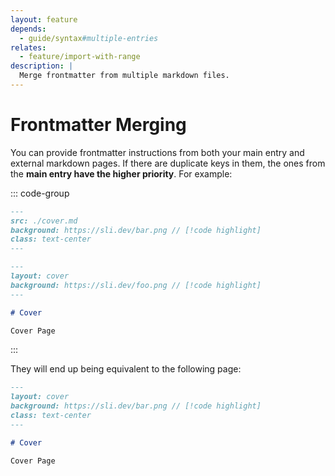 ```yaml
---
layout: feature
depends:
  - guide/syntax#multiple-entries
relates:
  - feature/import-with-range
description: |
  Merge frontmatter from multiple markdown files.
---
```


# Frontmatter Merging

You can provide frontmatter instructions from both your main entry and external markdown pages. If there are duplicate keys in them, the ones from the **main entry have the higher priority**. For example:

::: code-group

```md [./slides.md]
---
src: ./cover.md
background: https://sli.dev/bar.png // [!code highlight]
class: text-center
---
```

```md [./cover.md]
---
layout: cover
background: https://sli.dev/foo.png // [!code highlight]
---

# Cover

Cover Page
```

:::

They will end up being equivalent to the following page:

```md
---
layout: cover
background: https://sli.dev/bar.png // [!code highlight]
class: text-center
---

# Cover

Cover Page
```
